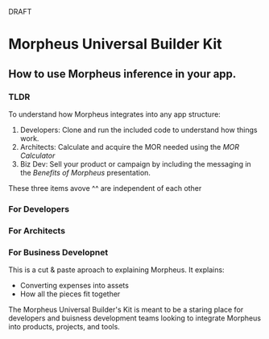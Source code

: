 DRAFT

# Morpheus Universal Builder Kit

## How to use Morpheus inference in your app.

### TLDR
To understand how Morpheus integrates into any app structure:

1. Developers:  Clone and run the included code to understand how things work.  
3. Architects:  Calculate and acquire the MOR needed using the <i>MOR Calculator</i>
4. Biz Dev:  Sell your product or campaign by including the messaging in the <i>Benefits of Morpheus</i> presentation.

These three items avove ^^ are independent of each other  

### For Developers

### For Architects 

### For Business Developnet 

This is a cut & paste aproach to explaining Morpheus.  It explains:
- Converting expenses into assets
- How all the pieces fit together
 

The Morpheus Universal Builder's Kit is meant to be a staring place for developers and buisness development teams looking to integrate Morpheus into products, projects, and tools.  
